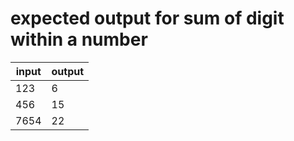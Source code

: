 # expected output for sum of digit within a number

| input | output |
|-----|------|
| 123   |  6  |
| 456   | 15 | 
| 7654  |  22 |
